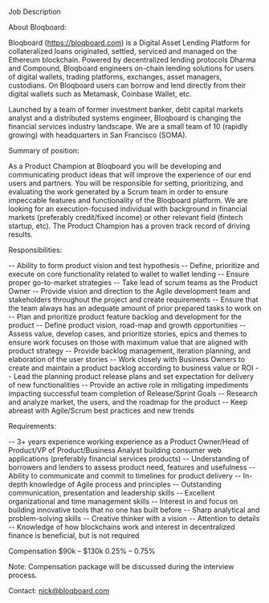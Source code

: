 Job Description

About Bloqboard:

Bloqboard (https://bloqboard.com) is a Digital Asset Lending Platform for collateralized loans originated, settled, serviced and managed on the Ethereum blockchain. Powered by decentralized lending protocols Dharma and Compound, Bloqboard engineers on-chain lending solutions for users of digital wallets, trading platforms, exchanges, asset managers, custodians. On Bloqboard users can borrow and lend directly from their digital wallets such as Metamask, Coinbase Wallet, etc.

Launched by a team of former investment banker, debt capital markets analyst and a distributed systems engineer, Bloqboard is changing the financial services industry landscape. We are a small team of 10 (rapidly growing) with headquarters in San Francisco (SOMA).

Summary of position:

As a Product Champion at Bloqboard you will be developing and communicating product ideas that will improve the experience of our end users and partners. You will be responsible for setting, prioritizing, and evaluating the work generated by a Scrum team in order to ensure impeccable features and functionality of the Bloqboard platform. We are looking for an execution-focused individual with background in financial markets (preferably credit/fixed income) or other relevant field (fintech startup, etc). The Product Champion has a proven track record of driving results.

Responsibilities:

-- Ability to form product vision and test hypothesis 
-- Define, prioritize and execute on core functionality related to wallet to wallet lending 
-- Ensure proper go-to-market strategies 
-- Take lead of scrum teams as the Product Owner 
-- Provide vision and direction to the Agile development team and stakeholders throughout the project and create requirements 
-- Ensure that the team always has an adequate amount of prior prepared tasks to work on 
-- Plan and prioritize product feature backlog and development for the product 
-- Define product vision, road-map and growth opportunities 
-- Assess value, develop cases, and prioritize stories, epics and themes to ensure work focuses on those with maximum value that are aligned with product strategy 
-- Provide backlog management, iteration planning, and elaboration of the user stories 
-- Work closely with Business Owners to create and maintain a product backlog according to business value or ROI 
-- Lead the planning product release plans and set expectation for delivery of new functionalities 
-- Provide an active role in mitigating impediments impacting successful team completion of Release/Sprint Goals 
-- Research and analyze market, the users, and the roadmap for the product 
-- Keep abreast with Agile/Scrum best practices and new trends

Requirements:

-- 3+ years experience working experience as a Product Owner/Head of Product/VP of Product/Business Analyst building consumer web applications (preferably financial services products) 
-- Understanding of borrowers and lenders to assess product need, features and usefulness 
-- Ability to communicate and commit to timelines for product delivery 
-- In-depth knowledge of Agile process and principles 
-- Outstanding communication, presentation and leadership skills 
-- Excellent organizational and time management skills 
-- Interest in and focus on building innovative tools that no one has built before 
-- Sharp analytical and problem-solving skills 
-- Creative thinker with a vision 
-- Attention to details 
-- Knowledge of how blockchains work and interest in decentralized finance is beneficial, but is not required

Compensation
$90k – $130k 
0.25% – 0.75%

Note: Compensation package will be discussed during the interview process. 

Contact: nick@bloqboard.com
